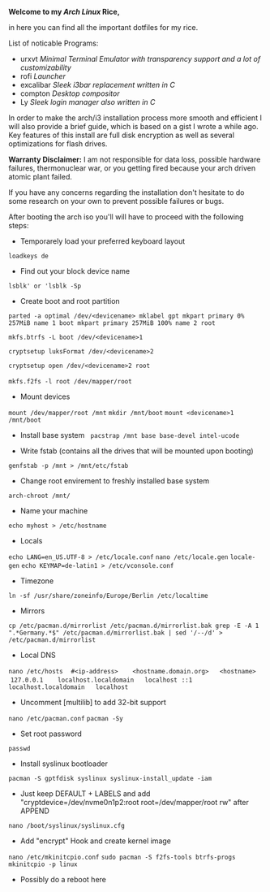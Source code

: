 **Welcome to my *Arch Linux* Rice,**

in here you can find all the important dotfiles for my rice.

List of noticable Programs:

- urxvt   *Minimal Terminal Emulator with transparency support and a lot of customizability*
- rofi    *Launcher*
- excalibar *Sleek i3bar replacement written in C*
- compton *Desktop compositor*
- Ly *Sleek login manager also written in C*

In order to make the arch/i3 installation process more smooth and efficient I will also provide a brief guide, which is based on a gist I wrote a while ago. Key features of this install are full disk encryption as well as several optimizations for flash drives.

**Warranty Disclaimer:**
I am not responsible for data loss, possible hardware failures, thermonuclear war,
or you getting fired because your arch driven atomic plant failed.

If you have any concerns regarding the installation don't hesitate to do some research
on your own to prevent possible failures or bugs.

After booting the arch iso you'll will have to proceed with the following steps:

- Temporarely load your preferred keyboard layout

`loadkeys de`

- Find out your block device name

`lsblk' or 'lsblk -Sp`

- Create boot and root partition

`parted -a optimal /dev/<devicename> mklabel gpt mkpart primary 0% 257MiB name 1 boot mkpart primary 257MiB 100% name 2 root`

`mkfs.btrfs -L boot /dev/<devicename>1`

`cryptsetup luksFormat /dev/<devicename>2`

`cryptsetup open /dev/<devicename>2 root`

`mkfs.f2fs -l root /dev/mapper/root`
  
- Mount devices

`mount /dev/mapper/root /mnt`
`mkdir /mnt/boot`
`mount <devicename>1 /mnt/boot`

- Install base system
  
`pacstrap /mnt base base-devel intel-ucode`

- Write fstab (contains all the drives that will be mounted upon booting)

`genfstab -p /mnt > /mnt/etc/fstab`


- Change root envirement to freshly installed base system

`arch-chroot /mnt/`

- Name your machine

`echo myhost > /etc/hostname`

- Locals

`echo LANG=en_US.UTF-8 > /etc/locale.conf`
`nano /etc/locale.gen`
`locale-gen`
`echo KEYMAP=de-latin1 > /etc/vconsole.conf`


- Timezone

`ln -sf /usr/share/zoneinfo/Europe/Berlin /etc/localtime`


- Mirrors

`cp /etc/pacman.d/mirrorlist /etc/pacman.d/mirrorlist.bak
grep -E -A 1 ".*Germany.*$" /etc/pacman.d/mirrorlist.bak | sed '/--/d' > /etc/pacman.d/mirrorlist`

- Local DNS

`nano /etc/hosts`
  
  `#<ip-address>	<hostname.domain.org>	<hostname>`
  `127.0.0.1	localhost.localdomain	localhost`
  `::1		localhost.localdomain	localhost`
 
- Uncomment [multilib] to add 32-bit support

`nano /etc/pacman.conf`
`pacman -Sy`

- Set root password

`passwd`

- Install syslinux bootloader

`pacman -S gptfdisk syslinux
syslinux-install_update -iam`

- Just keep DEFAULT + LABELS and add "cryptdevice=/dev/nvme0n1p2:root root=/dev/mapper/root rw" after APPEND

`nano /boot/syslinux/syslinux.cfg`

- Add "encrypt" Hook and create kernel image

`nano /etc/mkinitcpio.conf`
`sudo pacman -S f2fs-tools btrfs-progs`
`mkinitcpio -p linux`

- Possibly do a reboot here



